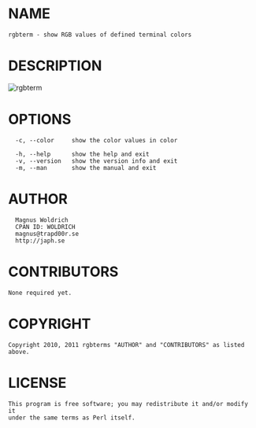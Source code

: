 # NAME
    rgbterm - show RGB values of defined terminal colors

# DESCRIPTION

![rgbterm](http://devel.japh.se/App-rgbterm/rgbterm.png)

# OPTIONS
      -c, --color     show the color values in color

      -h, --help      show the help and exit
      -v, --version   show the version info and exit
      -m, --man       show the manual and exit

# AUTHOR
      Magnus Woldrich
      CPAN ID: WOLDRICH
      magnus@trapd00r.se
      http://japh.se

# CONTRIBUTORS
    None required yet.

# COPYRIGHT
    Copyright 2010, 2011 rgbterms "AUTHOR" and "CONTRIBUTORS" as listed
    above.

# LICENSE
    This program is free software; you may redistribute it and/or modify it
    under the same terms as Perl itself.
